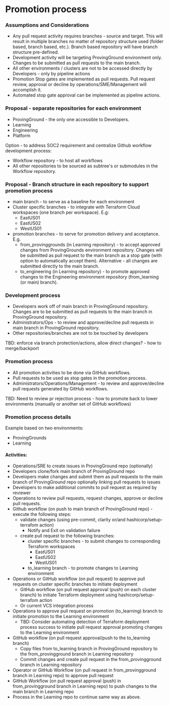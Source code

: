 # Promotion process

### Assumptions and Considerations
* Any pull request activity requires branches - source and target. This will result in multiple branches no matter of repository structure used (folder based, branch based, etc.). Branch based repository will have branch structure pre-defined.
* Development activity will be targeting ProvingGround environment only. Changes to be submitted as pull requests to the main branch.
* All other environments / clusters are not to be accessed directly by Developers - only by pipeline actions
* Promotion Stop gates are implemented as pull requests. Pull request review, approval or decline by operations/SME/Management will accomplish it.
* Automated stop gate approval can be implemented as pipeline actions.

### Proposal - separate repositories for each environment
* ProvingGround - the only one accessible to Developers.
* Learning
* Engineering
* Platform

Option - to address SOC2 requirement and centralize Github workflow development process:
* Workflow repository - to host all workflows
* All other repositories to be sourced as subtree's or submodules in the Workflow repository.

### Proposal - Branch structure in each repository to support promotion process
* main branch - to serve as a baseline for each environment
* Cluster specific branches - to integrate with Terraform Cloud workspaces (one branch per workspace). E.g:
  * EastUS01
  * EastUS02
  * WestUS01
* promotion branches - to serve for promotion delivery and acceptance. E.g.
  * from_provinggrounds (in Learning repository) - to accept approved changes from ProvingGrounds environment repository. Changes will be submitted as pull request to the main branch as a stop gate (with option to automatically accept them). Alternative - all changes are submitted directly to the main branch.
  * to_engineering (in Learning repository) - to promote approved changes to the Engineering environment repository (from_learning (or main) branch).

### Development process
* Developers work off of main branch in ProvingGround repository. Changes are to be submitted as pull requests to the main branch in ProvingGround repository.
* Administrators/Ops - to review and approve/decline pull requests in main branch in ProvingGround repository.
* Other repositories/branches are not to be touched by developers 

TBD: enforce via branch protection/actions, allow direct changes? - how to merge/backport

### Promotion process
* All promotion activities to be done via GitHub workflows.
* Pull requests to be used as stop gates in the promotion process.
* Administrators/Operations/Management - to review and approve/decline pull requests generated by GitHub workflows.

TBD: Need to review pr rejection process - how to promote back to lower environments (manually or another set of GitHub workflows)

### Promotion process details
Example based on two environments:
* ProvingGrounds
* Learning

#### Activities:
* Operations/SRE to create issues in ProvingGround repo (optionally)
* Developers clone/fork main branch of ProvingGround repo
* Developers make changes and submit them as pull requests to the main branch of ProvingGround repo optionally linking pull requests to issues
* Developers to make additional commits to pull request as required by reviewer
* Operations to review pull requests, request changes, approve or decline pull requests.
* Github workflow (on push to main branch of ProvingGround repo) - execute the following steps:
  * validate changes (using pre-commit, clarity or/and hashicorp/setup-terrafom action)
    * Notify and Exit on validation failure
  * create pull request to the following branches:
    * cluster specific branches - to submit changes to corresponding Terraform workspaces
      * EastUS01
      * EastUS02
      * WestUS01
    * to_learning branch - to promote changes to Learning environment
* Operations or GitHub workflow (on pull request) to approve pull requests on cluster specific branches to initiate deployment
  * GitHub workflow (on pull request approval (push) on each cluster branch) to initiate Terraform deployment using hashicorp/setup-terrafom action
  * Or current VCS integration process 
* Operations to approve pull request on promotion (to_learning) branch to initiate promotion to the Learning environment
  * TBD: Consider automating detection of Terraform deployment process success to initiate pull request approval promoting changes to the Learning environment
* GitHub workflow (on pull request approval/push to the to_learning branch)
  * Copy files from to_learning branch in ProvingGround repository to the from_provingground branch in Learning repository
  * Commit changes and create pull request in the from_provingground branch in Learning repository
* Operator or GitHub Workflow (on pull request in from_provingground branch in Learning repo) to approve pull request
* GitHub Workflow (on pull request approval (push) in from_provingground branch in Learning repo) to push changes to the main branch in Learning repo
* Process in the Learning repo to continue same way as above.
